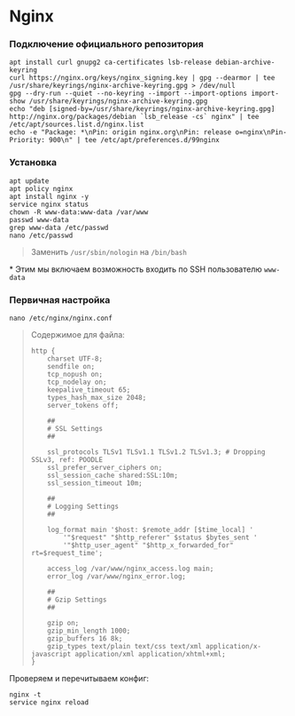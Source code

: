 # Nginx

### Подключение официального репозитория
```
apt install curl gnupg2 ca-certificates lsb-release debian-archive-keyring
curl https://nginx.org/keys/nginx_signing.key | gpg --dearmor | tee /usr/share/keyrings/nginx-archive-keyring.gpg > /dev/null
gpg --dry-run --quiet --no-keyring --import --import-options import-show /usr/share/keyrings/nginx-archive-keyring.gpg
echo "deb [signed-by=/usr/share/keyrings/nginx-archive-keyring.gpg] http://nginx.org/packages/debian `lsb_release -cs` nginx" | tee /etc/apt/sources.list.d/nginx.list
echo -e "Package: *\nPin: origin nginx.org\nPin: release o=nginx\nPin-Priority: 900\n" | tee /etc/apt/preferences.d/99nginx
```

### Установка
```
apt update
apt policy nginx
apt install nginx -y
service nginx status
chown -R www-data:www-data /var/www
passwd www-data
grep www-data /etc/passwd
nano /etc/passwd
```
> Заменить `/usr/sbin/nologin` на `/bin/bash`

\* Этим мы включаем возможность входить по SSH пользователю `www-data`

### Первичная настройка
```
nano /etc/nginx/nginx.conf
```
> Содержимое для файла:
> ```
> http {
>     charset UTF-8;
>     sendfile on;
>     tcp_nopush on;
>     tcp_nodelay on;
>     keepalive_timeout 65;
>     types_hash_max_size 2048;
>     server_tokens off;
>
>     ##
>     # SSL Settings
>     ##
>
>     ssl_protocols TLSv1 TLSv1.1 TLSv1.2 TLSv1.3; # Dropping SSLv3, ref: POODLE
>     ssl_prefer_server_ciphers on;
>     ssl_session_cache shared:SSL:10m;
>     ssl_session_timeout 10m;
>
>     ##
>     # Logging Settings
>     ##
>
>     log_format main '$host: $remote_addr [$time_local] '
>         '"$request" "$http_referer" $status $bytes_sent '
>         '"$http_user_agent" "$http_x_forwarded_for" rt=$request_time';
>
>     access_log /var/www/nginx_access.log main;
>     error_log /var/www/nginx_error.log;
>
>     ##
>     # Gzip Settings
>     ##
>
>     gzip on;
>     gzip_min_length 1000;
>     gzip_buffers 16 8k;
>     gzip_types text/plain text/css text/xml application/x-javascript application/xml application/xhtml+xml;
> }
> ```
Проверяем и перечитываем конфиг:
```
nginx -t
service nginx reload
```
